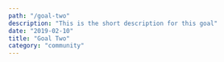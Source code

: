 ```yaml
---
path: "/goal-two"
description: "This is the short description for this goal"
date: "2019-02-10"
title: "Goal Two"
category: "community"
---
```

